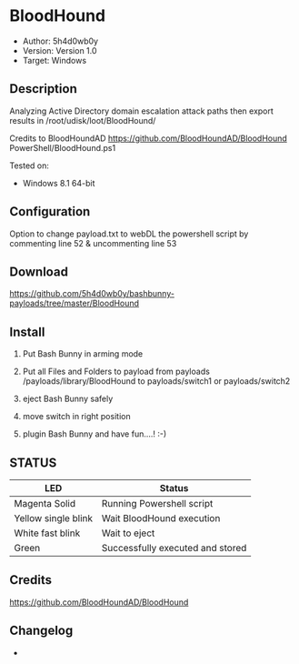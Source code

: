 # BloodHound
* Author: 5h4d0wb0y
* Version: Version 1.0
* Target: Windows

## Description

Analyzing Active Directory domain escalation attack paths then export results in /root/udisk/loot/BloodHound/

Credits to BloodHoundAD
https://github.com/BloodHoundAD/BloodHound PowerShell/BloodHound.ps1

Tested on:
+ Windows 8.1 64-bit


## Configuration

Option to change payload.txt to webDL the powershell script by commenting line 52 & uncommenting line 53


## Download

https://github.com/5h4d0wb0y/bashbunny-payloads/tree/master/BloodHound


## Install

1. Put Bash Bunny in arming mode

2. Put all Files and Folders to payload from payloads /payloads/library/BloodHound to payloads/switch1 or payloads/switch2

3. eject Bash Bunny safely 

4. move switch in right position

5. plugin Bash Bunny and have fun....! :-)


## STATUS

| LED                 | Status                                       |
| ------------------- | -------------------------------------------- |
| Magenta Solid       | Running Powershell script                    |
| Yellow single blink | Wait BloodHound execution                    |
| White fast blink    | Wait to eject                                |
| Green               | Successfully executed and stored             |


## Credits

https://github.com/BloodHoundAD/BloodHound


## Changelog

- 
